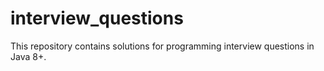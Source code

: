 # interview_questions
This repository contains solutions for programming interview questions in Java 8+.
